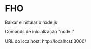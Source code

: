 # FHO

Baixar e instalar o node.js

Comando de inicialização "node ."

URL do localhost: http://localhost:3000/

